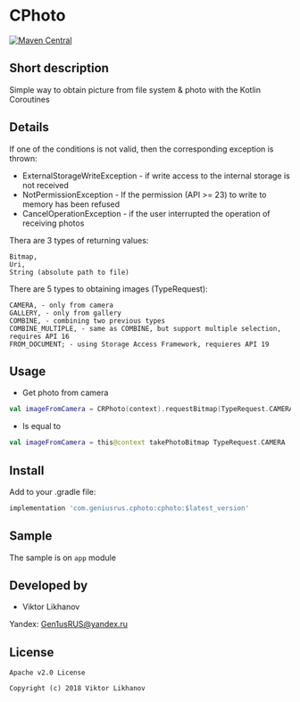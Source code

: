 # CPhoto
[![Maven Central](https://maven-badges.herokuapp.com/maven-central/io.github.geniusrus/cphoto/badge.svg)](https://maven-badges.herokuapp.com/maven-central/io.github.geniusrus/cphoto)

## Short description
Simple way to obtain picture from file system & photo with the Kotlin Coroutines

## Details
If one of the conditions is not valid, then the corresponding exception is thrown:

- ExternalStorageWriteException - if write access to the internal storage is not received
- NotPermissionException - If the permission (API >= 23) to write to memory has been refused
- CancelOperationException - if the user interrupted the operation of receiving photos

Thera are 3 types of returning values:
```
Bitmap,
Uri,
String (absolute path to file)
```

There are 5 types to obtaining images (TypeRequest):
```
CAMERA, - only from camera
GALLERY, - only from gallery
COMBINE, - combining two previous types
COMBINE_MULTIPLE, - same as COMBINE, but support multiple selection, requires API 16
FROM_DOCUMENT; - using Storage Access Framework, requieres API 19
```

## Usage
* Get photo from camera
```kotlin
val imageFromCamera = CRPhoto(context).requestBitmap(TypeRequest.CAMERA)
```

* Is equal to
```kotlin
val imageFromCamera = this@context takePhotoBitmap TypeRequest.CAMERA
```

## Install
Add to your .gradle file:
```gradle
implementation 'com.geniusrus.cphoto:cphoto:$latest_version'
```
## Sample
The sample is on `app` module

## Developed by 
* Viktor Likhanov

Yandex: [Gen1usRUS@yandex.ru](mailto:Gen1usRUS@yandex.ru)

## License
```
Apache v2.0 License

Copyright (c) 2018 Viktor Likhanov
